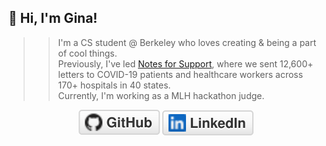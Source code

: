 ## 👋 Hi, I'm Gina!

>> I'm a CS student @ Berkeley who loves creating & being a part of cool things.<br>
>> Previously, I've led [Notes for Support](https://www.notesforsupport.org/), where we sent 12,600+ letters to COVID-19 patients and healthcare workers across 170+ hospitals in 40 states.<br>
>> Currently, I'm working as a MLH hackathon judge.


<p align="center">
	<a href="https://github.com/amazihue"><img src="imgs/github.svg" alt="GitHub"></a>
	<a href="https://www.linkedin.com/in/gina-c-4bab4618a/"><img src="imgs/linkedin.svg" alt="LinkedIn"></a>
</p>
